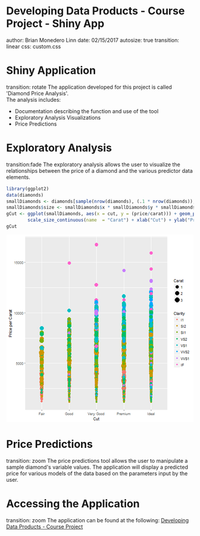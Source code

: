 Developing Data Products - Course Project - Shiny App
========================================================
author: Brian Monedero Linn
date: 02/15/2017
autosize: true
transition: linear
css: custom.css

Shiny Application
========================================================
transition: rotate
The application developed for this project is called 'Diamond Price Analysis'.   
The analysis includes:
- Documentation describing the function and use of the tool
- Exploratory Analysis Visualizations
- Price Predictions

Exploratory Analysis
========================================================
transition:fade
The exploratory analysis allows the user to visualize the relationships between the price of a diamond and the various predictor data elements.

```r
library(ggplot2)
data(diamonds)
smallDiamonds <- diamonds[sample(nrow(diamonds), (.1 * nrow(diamonds)), replace = FALSE, prob = NULL), ]
smallDiamonds$size <- smallDiamonds$x * smallDiamonds$y * smallDiamonds$z
gCut <- ggplot(smallDiamonds, aes(x = cut, y = (price/carat))) + geom_point(aes(size = carat, colour = factor(clarity))) + scale_colour_discrete(name  = "Clarity") +
        scale_size_continuous(name  = "Carat") + xlab("Cut") + ylab("Price per Carat") 
gCut
```

![plot of chunk samplePlot](ddpCourseProject-figure/samplePlot-1.png)

Price Predictions
========================================================
transition: zoom
The price predictions tool allows the user to manipulate a sample diamond's variable values. The application will display a predicted price for various models of the data based on the parameters input by the user.


Accessing the Application
========================================================
transition: zoom
The application can be found at the following:
[Developing Data Products - Course Project](https://blinn.shinyapps.io/ddpCourseProjectApp/)
